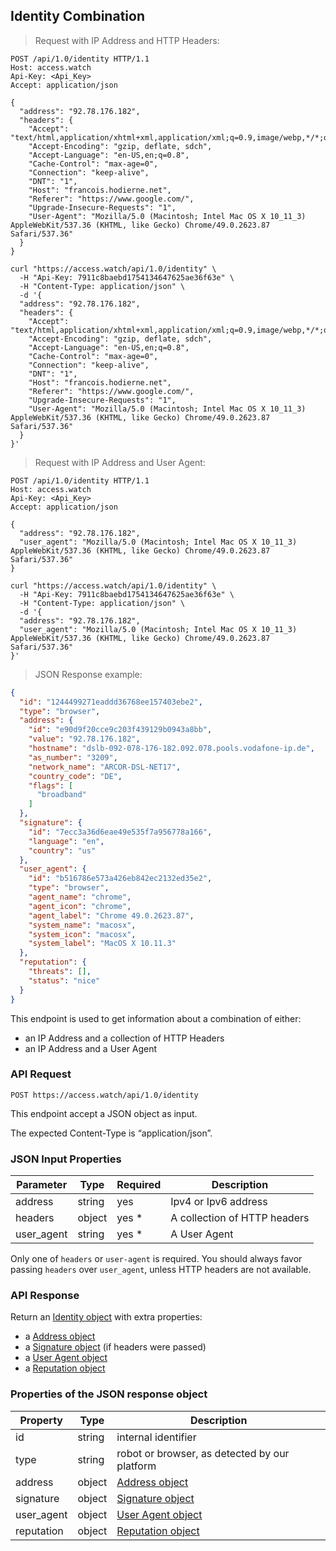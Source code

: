 ## Identity Combination

> Request with IP Address and HTTP Headers:

```http
POST /api/1.0/identity HTTP/1.1
Host: access.watch
Api-Key: <Api_Key>
Accept: application/json

{
  "address": "92.78.176.182",
  "headers": {
    "Accept": "text/html,application/xhtml+xml,application/xml;q=0.9,image/webp,*/*;q=0.8",
    "Accept-Encoding": "gzip, deflate, sdch",
    "Accept-Language": "en-US,en;q=0.8",
    "Cache-Control": "max-age=0",
    "Connection": "keep-alive",
    "DNT": "1",
    "Host": "francois.hodierne.net",
    "Referer": "https://www.google.com/",
    "Upgrade-Insecure-Requests": "1",
    "User-Agent": "Mozilla/5.0 (Macintosh; Intel Mac OS X 10_11_3) AppleWebKit/537.36 (KHTML, like Gecko) Chrome/49.0.2623.87 Safari/537.36"
  }
}
```

```shell
curl "https://access.watch/api/1.0/identity" \
  -H "Api-Key: 7911c8baebd1754134647625ae36f63e" \
  -H "Content-Type: application/json" \
  -d '{
  "address": "92.78.176.182",
  "headers": {
    "Accept": "text/html,application/xhtml+xml,application/xml;q=0.9,image/webp,*/*;q=0.8",
    "Accept-Encoding": "gzip, deflate, sdch",
    "Accept-Language": "en-US,en;q=0.8",
    "Cache-Control": "max-age=0",
    "Connection": "keep-alive",
    "DNT": "1",
    "Host": "francois.hodierne.net",
    "Referer": "https://www.google.com/",
    "Upgrade-Insecure-Requests": "1",
    "User-Agent": "Mozilla/5.0 (Macintosh; Intel Mac OS X 10_11_3) AppleWebKit/537.36 (KHTML, like Gecko) Chrome/49.0.2623.87 Safari/537.36"
  }
}'
```

> Request with IP Address and User Agent:

```http
POST /api/1.0/identity HTTP/1.1
Host: access.watch
Api-Key: <Api_Key>
Accept: application/json

{
  "address": "92.78.176.182",
  "user_agent": "Mozilla/5.0 (Macintosh; Intel Mac OS X 10_11_3) AppleWebKit/537.36 (KHTML, like Gecko) Chrome/49.0.2623.87 Safari/537.36"
}
```

```shell
curl "https://access.watch/api/1.0/identity" \
  -H "Api-Key: 7911c8baebd1754134647625ae36f63e" \
  -H "Content-Type: application/json" \
  -d '{
  "address": "92.78.176.182",
  "user_agent": "Mozilla/5.0 (Macintosh; Intel Mac OS X 10_11_3) AppleWebKit/537.36 (KHTML, like Gecko) Chrome/49.0.2623.87 Safari/537.36"
}'
```

> JSON Response example:

```json
{
  "id": "1244499271eaddd36768ee157403ebe2",
  "type": "browser",
  "address": {
    "id": "e90d9f20cce9c203f439129b0943a8bb",
    "value": "92.78.176.182",
    "hostname": "dslb-092-078-176-182.092.078.pools.vodafone-ip.de",
    "as_number": "3209",
    "network_name": "ARCOR-DSL-NET17",
    "country_code": "DE",
    "flags": [
      "broadband"
    ]
  },
  "signature": {
    "id": "7ecc3a36d6eae49e535f7a956778a166",
    "language": "en",
    "country": "us"
  },
  "user_agent": {
    "id": "b516786e573a426eb842ec2132ed35e2",
    "type": "browser",
    "agent_name": "chrome",
    "agent_icon": "chrome",
    "agent_label": "Chrome 49.0.2623.87",
    "system_name": "macosx",
    "system_icon": "macosx",
    "system_label": "MacOS X 10.11.3"
  },
  "reputation": {
    "threats": [],
    "status": "nice"
  }
}
```

This endpoint is used to get information about a combination of either:

 * an IP Address and a collection of HTTP Headers
 * an IP Address and a User Agent

### API Request

`POST https://access.watch/api/1.0/identity`

This endpoint accept a JSON object as input.

The expected Content-Type is “application/json”.

### JSON Input Properties

Parameter  | Type   | Required | Description
---------- | ------ | -------- | -----------
address    | string |   yes    | Ipv4 or Ipv6 address
headers    | object |   yes *  | A collection of HTTP headers
user_agent | string |   yes *  | A User Agent

Only one of `headers` or `user-agent` is required. You should always favor passing `headers` over `user_agent`, unless HTTP headers are not available.

### API Response

Return an [Identity object](#identity-combination-object) with extra properties:

 * a [Address object](#ip-address-object)
 * a [Signature object](#headers-signature-object) (if headers were passed)
 * a [User Agent object](#user-agent-object)
 * a [Reputation object](#reputation-object)

### Properties of the JSON response object

Property   | Type    | Description
---------- | ------- | -----------
id         | string  | internal identifier
type       | string  | robot or browser, as detected by our platform
address    | object  | [Address object](#ip-address-object)
signature  | object  | [Signature object](#headers-signature-object)
user_agent | object  | [User Agent object](#user-agent-object)
reputation | object  | [Reputation object](#reputation-object)
